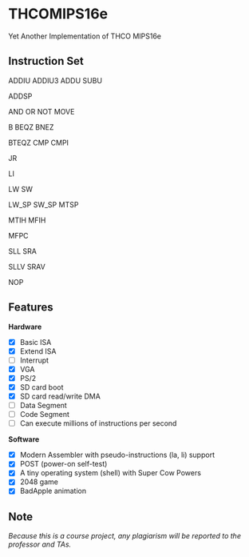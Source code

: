 # THCOMIPS16e
Yet Another Implementation of THCO MIPS16e

## Instruction Set

ADDIU ADDIU3 ADDU SUBU

ADDSP

AND OR NOT MOVE

B BEQZ BNEZ

BTEQZ CMP CMPI

JR

LI

LW SW

LW_SP SW_SP MTSP

MTIH MFIH

MFPC

SLL SRA

SLLV SRAV

NOP

## Features

**Hardware**

* [x] Basic ISA
* [x] Extend ISA
* [ ] Interrupt
* [x] VGA
* [x] PS/2
* [x] SD card boot
* [x] SD card read/write DMA
* [ ] Data Segment
* [ ] Code Segment
* [ ] Can execute millions of instructions per second

**Software**

* [x] Modern Assembler with pseudo-instructions (la, li) support
* [x] POST (power-on self-test)
* [x] A tiny operating system (shell) with Super Cow Powers
* [x] 2048 game
* [x] BadApple animation

## Note

*Because this is a course project, any plagiarism will be reported to the professor and TAs.*
